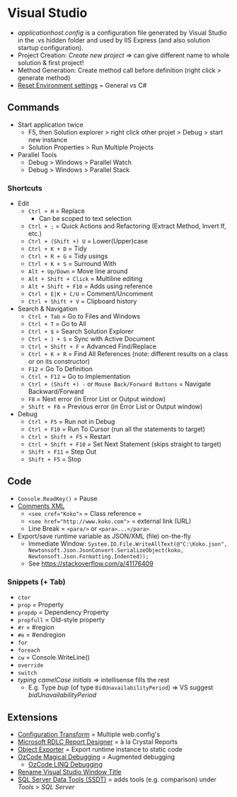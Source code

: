 # Visual Studio

* _applicationhost.config_ is a configuration file generated by Visual Studio in the .vs hidden folder and used by IIS Express (and also solution startup configuration).
* Project Creation: _Create new project_ => can give different name to whole solution & first project!
* Method Generation: Create method call before definition (right click > generate method)
* [Reset Environment settings](https://docs.microsoft.com/en-us/visualstudio/ide/environment-settings?view=vs-2022) = General vs C#

## Commands

* Start application twice
  * F5, then Solution explorer > right click other projet > Debug > start new instance
  * Solution Properties > Run Multiple Projects
* Parallel Tools
  * Debug > Windows > Parallel Watch
  * Debug > Windows > Parallel Stack

### Shortcuts

* Edit
  * `Ctrl + H` = Replace
    * Can be scoped to text selection
  * `Ctrl + ;` = Quick Actions and Refactoring (Extract Method, Invert If, etc.)
  * `Ctrl + (Shift +) U` = Lower(Upper)case
  * `Ctrl + K + D` = Tidy
  * `Ctrl + R + G` = Tidy usings
  * `Ctrl + K + S` = Surround With
  * `Alt + Up/Down` = Move line around
  * `Alt + Shift + Click` = Multiline editing
  * `Alt + Shift + F10` = Adds using reference
  * `Ctrl + E|K + C/U` = Comment/Uncomment
  * `Ctrl + Shift + V` = Clipboard history
* Search & Navigation
  * `Ctrl + Tab` = Go to Files and Windows
  * `Ctrl + T` = Go to All
  * `Ctrl + $` = Search Solution Explorer
  * `Ctrl + ) + S` = Sync with Active Document
  * `Ctrl + Shift + F` = Advanced Find/Replace
  * `Ctrl + K + R` = Find All References (note: different results on a class or on its constructor)
  * `F12` = Go To Definition
  * `Ctrl + F12` = Go to Implementation
  * `Ctrl + (Shift +) -` or `Mouse Back/Forward Buttons` = Navigate Backward/Forward
  * `F8` = Next error (in Error List or Output window)
  * `Shift + F8` = Previous error (in Error List or Output window)
* Debug
  * `Ctrl + F5` = Run not in Debug
  * `Ctrl + F10` = Run To Cursor (run all the statements to target)
  * `Ctrl + Shift + F5` = Restart
  * `Ctrl + Shift + F10` = Set Next Statement (skips straight to target)
  * `Shift + F11` = Step Out
  * `Shift + F5` = Stop

## Code

* `Console.ReadKey()` = Pause
* [Comments XML](https://docs.microsoft.com/en-us/dotnet/csharp/codedoc)
  * `<see cref="Koko">` = Class reference =
  * `<see href="http://www.koko.com">` = external link (URL)
  * Line Break = `<para/>` or `<para>...</para>`
* Export/save runtime variable as JSON/XML (file) on-the-fly
  * Immediate Window: `System.IO.File.WriteAllText(@"C:\Koko.json", Newtonsoft.Json.JsonConvert.SerializeObject(koko, Newtonsoft.Json.Formatting.Indented));`
  * See <https://stackoverflow.com/a/41176409>

### Snippets (+ Tab)

* `ctor`
* `prop` = Property
* `propdp` = Dependency Property
* `propfull` = Old-style property
* `#r` = #region
* `#e` = #endregion
* `for`
* `foreach`
* `cw` = Console.WriteLine()
* `override`
* `switch`
* _typing camelCase initials_ => intellisense fills the rest
  * E.g. Type _bup_ (of type `BidUnavailabilityPeriod`) => VS suggest _bidUnavailabilityPeriod_

## Extensions

* [Configuration Transform](https://marketplace.visualstudio.com/items?itemName=GolanAvraham.ConfigurationTransform) = Multiple web.config's
* [Microsoft RDLC Report Designer](https://marketplace.visualstudio.com/items?itemName=ProBITools.MicrosoftRdlcReportDesignerforVisualStudio-18001) = à la Crystal Reports
* [Object Exporter](https://marketplace.visualstudio.com/items?itemName=OmarElabd.ObjectExporter) = Export runtime instance to static code
* [OzCode Magical Debugging](https://marketplace.visualstudio.com/items?itemName=CodeValueLtd.OzCode) = Augmented debugging
  * [OzCode LINQ Debugging](https://blog.somewhatabstract.com/2016/06/13/i-am-an-ozcode-magician-and-i-have-a-new-linq-trick/)
* [Rename Visual Studio Window Title](https://marketplace.visualstudio.com/items?itemName=mayerwin.RenameVisualStudioWindowTitle)
* [SQL Server Data Tools (SSDT)](https://visualstudio.microsoft.com/vs/features/ssdt/) = adds tools (e.g. comparison) under _Tools_ > _SQL Server_

